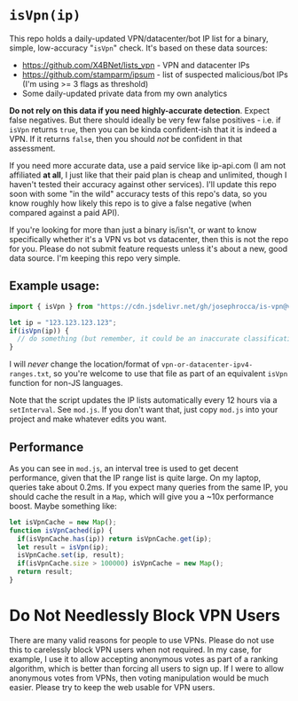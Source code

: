 # `isVpn(ip)`
This repo holds a daily-updated VPN/datacenter/bot IP list for a binary, simple, low-accuracy "`isVpn`" check. It's based on these data sources:

* https://github.com/X4BNet/lists_vpn - VPN and datacenter IPs
* https://github.com/stamparm/ipsum - list of suspected malicious/bot IPs (I'm using >= 3 flags as threshold)
* Some daily-updated private data from my own analytics

**Do not rely on this data if you need highly-accurate detection**. Expect false negatives. But there should ideally be very few false positives - i.e. if `isVpn` returns `true`, then you can be kinda confident-ish that it is indeed a VPN. If it returns `false`, then you should *not* be confident in that assessment.

If you need more accurate data, use a paid service like ip-api.com (I am not affiliated **at all**, I just like that their paid plan is cheap and unlimited, though I haven't tested their accuracy against other services). I'll update this repo soon with some "in the wild" accuracy tests of this repo's data, so you know roughly how likely this repo is to give a false negative (when compared against a paid API).

If you're looking for more than just a binary is/isn't, or want to know specifically whether it's a VPN vs bot vs datacenter, then this is not the repo for you. Please do not submit feature requests unless it's about a new, good data source. I'm keeping this repo very simple. 

## Example usage:
```js
import { isVpn } from "https://cdn.jsdelivr.net/gh/josephrocca/is-vpn@v0.0.2/mod.js";

let ip = "123.123.123.123";
if(isVpn(ip)) {
  // do something (but remember, it could be an inaccurate classification)
}
```
I will *never* change the location/format of `vpn-or-datacenter-ipv4-ranges.txt`, so you're welcome to use that file as part of an equivalent `isVpn` function for non-JS languages.

Note that the script updates the IP lists automatically every 12 hours via a `setInterval`. See `mod.js`. If you don't want that, just copy `mod.js` into your project and make whatever edits you want.

## Performance
As you can see in `mod.js`, an interval tree is used to get decent performance, given that the IP range list is quite large. On my laptop, queries take about 0.2ms. If you expect many queries from the same IP, you should cache the result in a `Map`, which will give you a ~10x performance boost. Maybe something like:
```js
let isVpnCache = new Map();
function isVpnCached(ip) {
  if(isVpnCache.has(ip)) return isVpnCache.get(ip);
  let result = isVpn(ip);
  isVpnCache.set(ip, result);
  if(isVpnCache.size > 100000) isVpnCache = new Map();
  return result;
}
```

# Do Not Needlessly Block VPN Users
There are many valid reasons for people to use VPNs. Please do not use this to carelessly block VPN users when not required. In my case, for example, I use it to allow accepting anonymous votes as part of a ranking algorithm, which is better than forcing all users to sign up. If I were to allow anonymous votes from VPNs, then voting manipulation would be much easier. Please try to keep the web usable for VPN users.


